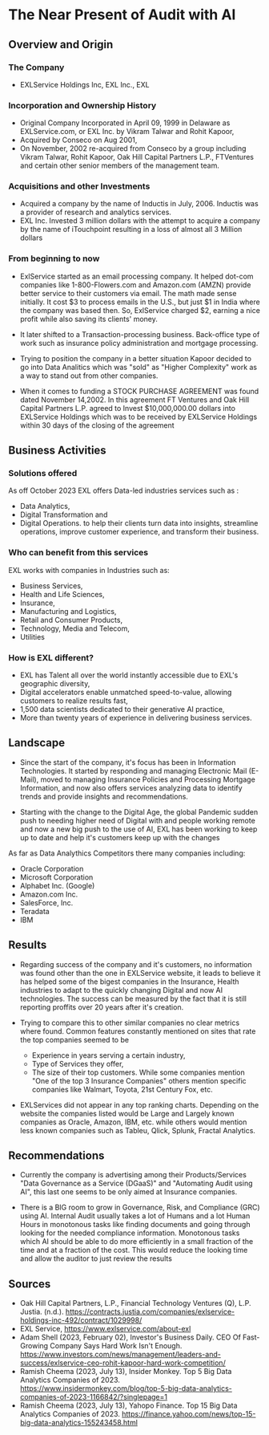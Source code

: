 # The Near Present of Audit with AI

## Overview and Origin

### The Company
* EXLService Holdings Inc, EXL Inc., EXL

### Incorporation and Ownership History
* Original Company Incorporated in April 09, 1999 in Delaware as EXLService.com, or EXL Inc. by Vikram Talwar and Rohit Kapoor,
* Acquired by Conseco on Aug 2001,
* On November, 2002 re-acquired from Conseco by a group including Vikram Talwar, Rohit Kapoor, Oak Hill Capital Partners L.P., FTVentures and certain other senior members of the management team.

### Acquisitions and other Investments

* Acquired a company by the name of Inductis in July, 2006. Inductis was a provider of research and analytics services.
* EXL Inc. Invested 3 million dollars with the attempt to acquire a company by the name of iTouchpoint resulting in a loss of almost all 3 Million dollars

### From beginning to now

* ExlService started as an email processing company. It helped dot-com companies like 1-800-Flowers.com and Amazon.com (AMZN) provide better service to their customers via email. The math made sense initially. It cost $3 to process emails in the U.S., but just $1 in India where the company was based then. So, ExlService charged $2, earning a nice profit while also saving its clients' money.
* It later shifted to a Transaction-processing business. Back-office type of work such as insurance policy administration and mortgage processing.
* Trying to position the company in a better situation Kapoor decided to go into Data Analitics which was "sold" as "Higher Complexity" work as a way to stand out from other companies.

* When it comes to funding a STOCK PURCHASE AGREEMENT was found dated November 14,2002. In this agreement FT Ventures and Oak Hill Capital Partners L.P. agreed to Invest $10,000,000.00 dollars into EXLService Holdings which was to be received by EXLService Holdings within 30 days of the closing of the agreement

## Business Activities

### Solutions offered
As off October 2023 EXL offers Data-led industries services such as :
*   Data Analytics,
*   Digital Transformation and
*   Digital Operations.
to help their clients turn data into insights, streamline operations, improve customer experience, and transform their business.

### Who can benefit from this services
EXL works with companies in Industries such as:
* Business Services,
* Health and Life Sciences,
* Insurance,
* Manufacturing and Logistics,
* Retail and Consumer Products,
* Technology, Media and Telecom,
* Utilities

### How is EXL different?
* EXL has Talent all over the world instantly accessible due to EXL's geographic diversity,
* Digital accelerators enable unmatched speed-to-value, allowing customers to realize results fast,
* 1,500 data scientists dedicated to their generative AI practice,
* More than twenty years of experience in delivering business services.

## Landscape

* Since the start of the company, it's focus has been in Information Technologies. It started by responding and managing Electronic Mail (E-Mail), moved to managing Insurance Policies and Processing Mortgage Information, and now also offers services analyzing data to identify trends and provide insights and recommendations.
  
* Starting with the change to the Digital Age, the global Pandemic sudden push to needing higher need of Digital with  and people working remote and now a new big push to the use of AI, EXL has been working to keep up to date and help it's customers keep up with the changes
  
As far as Data Analythics Competitors there many companies including:
*   Oracle Corporation
*   Microsoft Corporation
*   Alphabet Inc. (Google)
*   Amazon.com Inc.
*   SalesForce, Inc.
*   Teradata
*   IBM

## Results

* Regarding success of the company and it's customers, no information was found other than the one in EXLService website, it leads to believe it has helped some of the bigest companies in the Insurance, Health  industries to adapt to the quickly changing Digital and now AI technologies. The success can be measured by the fact that it is still reporting proffits over 20 years after it's creation.

* Trying to compare this to other similar companies no clear metrics where found. Common features constantly mentioned on sites that rate the top companies seemed to be
  *   Experience in years serving a certain industry,
  *   Type of Services they offer,
  *   The size of their top customers. While some companies mention "One of the top 3 Insurance Companies" others mention specific companies like Walmart, Toyota, 21st Century Fox, etc.

* EXLServices did not appear in any top ranking charts. Depending on the website the companies listed would be Large and Largely known companies as Oracle, Amazon, IBM, etc. while others would mention less known companies such as Tableu, Qlick, Splunk, Fractal Analytics. 

## Recommendations

* Currently the company is advertising among their Products/Services "Data Governance as a Service (DGaaS)" and "Automating Audit using AI", this last one seems to be only aimed at Insurance companies. 

* There is a BIG room to grow in Governance, Risk, and Compliance (GRC) using AI. Internal Audit usually takes a lot of Humans and a lot Human Hours in monotonous tasks like finding documents and going through looking for the needed compliance information. Monotonous tasks which AI should be able to do more efficiently in a small fraction of the time and at a fraction of the cost. This would reduce the looking time and allow the auditor to just review the results
  
## Sources

  * Oak Hill Capital Partners, L.P., Financial Technology Ventures (Q), L.P. Justia. (n.d.). https://contracts.justia.com/companies/exlservice-holdings-inc-492/contract/1029998/
  * EXL Service, https://www.exlservice.com/about-exl
  * Adam Shell (2023, February 02), Investor's Business Daily. CEO Of Fast-Growing Company Says Hard Work Isn't Enough.  https://www.investors.com/news/management/leaders-and-success/exlservice-ceo-rohit-kapoor-hard-work-competition/
  * Ramish Cheema (2023, July 13), Insider Monkey. Top 5 Big Data Analytics Companies of 2023. https://www.insidermonkey.com/blog/top-5-big-data-analytics-companies-of-2023-1166842/?singlepage=1
  * Ramish Cheema (2023, July 13), Yahopo Finance. Top 15 Big Data Analytics Companies of 2023. https://finance.yahoo.com/news/top-15-big-data-analytics-155243458.html
